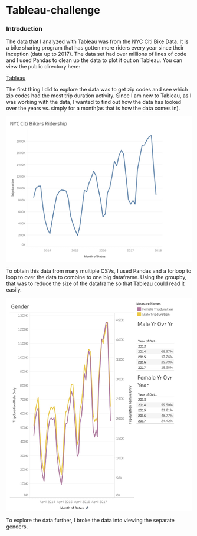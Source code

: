 # Tableau-challenge


### Introduction

The data that I analyzed with Tableau was from the NYC Citi Bike Data.  It is a bike sharing program that has gotten more riders every year since their inception (data up to 2017).  The data set had over millions of lines of code and I used Pandas to clean up the data to plot it out on Tableau.   You can view the public directory here: 

[Tableau](https://public.tableau.com/profile/stanley.tan?fbclid=IwAR29T45FWdEMJtAS6-aYydOjCr67QOCz0BjD6cl1kjd8MLXAYexVWvH2VxQ#!/vizhome/NYCBikeData_16107734162270/Story1?publish=yes)

The first thing I did to explore the data was to get zip codes and see which zip codes had the most trip duration activity.  Since I am new to Tableau, as I was working with the data, I wanted to find out how the data has looked over the years vs. simply for a month(as that is how the data comes in).  

![Image1](https://github.com/firedynasty/Tableau-challenge/blob/main/images/image1.jpg)

To obtain this data from many multiple CSVs, I used Pandas and a forloop to loop to over the data to combine to one big dataframe.  Using the groupby, that was to reduce the size of the dataframe so that Tableau could read it easily. 


![Image2](https://github.com/firedynasty/Tableau-challenge/blob/main/images/image2.jpg)

To explore the data further, I broke the data into viewing the separate genders.   

